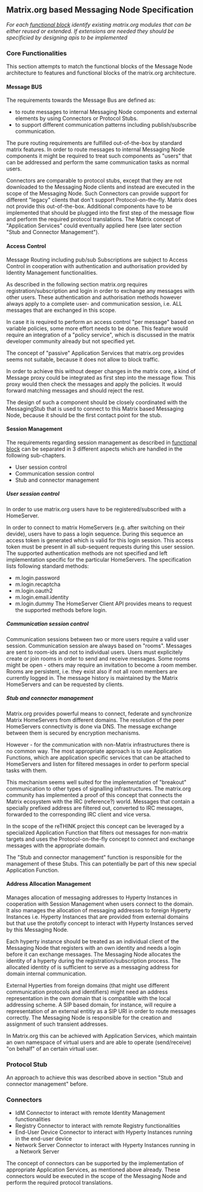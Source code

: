 ## Matrix.org based Messaging Node Specification

*For each [functional block](msg-node-architecture.md) identify existing matrix.org modules that can be either reused or extended. If extensions are needed they should be specificied by designing apis to be implemented*



### Core Functionalities

This section attempts to match the functional blocks of the Message Node architecture to features and functional blocks of the matrix.org architecture.

#### Message BUS

The requirements towards the Message Bus are defined as:
* to route messages to internal Messaging Node components and external elements by using Connectors or Protocol Stubs.
* to support different communication patterns including publish/subscribe communication.

The pure routing requirements are fulfilled out-of-the-box by standard matrix features. In order to route messages to internal Messaging Node components it might be required to treat such components as "users" that can be addressed and perform the same communication tasks as normal users.

Connectors are comparable to protocol stubs, except that they are not downloaded to the Messaging Node clients and instead are executed in the scope of the Messaging Node. Such Connectors can provide support for different "legacy" clients that don't support Protocol-on-the-fly.
Matrix does not provide this out-of-the-box. Additional components have to be implemented that should be plugged into the first step of the message flow and perform the required protocol translations. The Matrix concept of "Application Services" could eventually applied here (see later section "Stub and Connector Management").


#### Access Control

>>
Message Routing including pub/sub Subscriptions are subject to Access Control in cooperation with authentication and authorisation provided by Identity Management functionalities.


As described in the following section matrix.org requires registration/subscription and login in order to exchange any messages with other users. These authentication and authorisation methods however always apply to a complete user- and communication session, i.e. ALL messages that are exchanged in this scope.

In case it is required to perform an access control "per message" based on variable policies, some more effort needs to be done.
This feature would require an integration of a "policy service", which is discussed in the matrix developer community already but not specified yet.

The concept of "passive" Application Services that matrix.org provides seems not suitable, because it does not allow to block traffic.

In order to achieve this without deeper changes in the matrix core, a kind of Message proxy could be integrated as first step into the message flow. This proxy would then check the messages and apply the policies. It would forward matching messages and should reject the rest.

The design of such a component should be closely coordinated with the MessagingStub that is used to connect to this Matrix based Messaging Node, because it should be the first contact point for the stub.


#### Session Management

The requirements regarding session management as described in [functional block](msg-node-architecture.md) can be separated in 3 different aspects which are handled in the following sub-chapters.
* User session control
* Communication session control
* Stub and connector management


##### User session control
In order to use matrix.org users have to be registered/subscribed with a HomeServer.

In order to connect to matrix HomeServers (e.g. after switching on their devide), users have to pass a login sequence. During this sequence an access token is generated which is valid for this login session. This access token must be present in all sub-sequent requests during this user session.
The supported authentication methods are not specified and left implementation specific for the particular HomeServers.
The specification lists following standard methods:
* m.login.password
* m.login.recaptcha
* m.login.oauth2
* m.login.email.identity
* m.login.dummy
The HomeServer Client API provides means to request the supported methods before login.

##### Communication session control
Communication sessions between two or more users require a valid user session. Communication session are always based on "rooms". Messages are sent to room-ids and not to individual users. Users must explicitely create or join rooms in order to send and receive messages. Some rooms might be open - others may require an invitation to become a room member.
Rooms are persistent, i.e. they exist also if not all room members are currently logged in. The message history is maintained by the Matrix HomeServers and can be requested by clients.

##### Stub and connector management
Matrix.org provides powerful means to connect, federate and synchronize Matrix HomeServers from different domains. The resolution of the peer HomeServers connectivity is done via DNS. The message exchange between them is secured by encryption mechanisms.

However - for the communication with non-Matrix infrastructures there is no common way. The most appropriate approach is to use Application Functions, which are application specific services that can be attached to HomeServers and listen for filtered messages in order to perform special tasks with them.

This mechanism seems well suited for the implementation of "breakout" communication to other types of signalling infrastructures. The matrix.org community has implemented a proof of this concept that connects the Matrix ecosystem with the IRC (reference?) world. Messages that contain a specially prefixed address are filtered out, converted to IRC messages, forwarded to the corresponding IRC client and vice versa.

In the scope of the reTHINK project this concept can be leveraged by a specialized Application Function that filters out messages for non-matrix targets and uses the Protocol-on-the-fly concept to connect and exchange messages with the appropriate domain.

The "Stub and connector management" function  is responsible for the management of these Stubs. This can potentially be part of this new special Application Function.


#### Address Allocation Management

>>
Manages allocation of messaging addresses to Hyperty Instances in cooperation with Session Management when users connect to the domain.
It also manages the allocation of messaging addresses to foreign Hyperty Instances i.e. Hyperty Instances that are provided from external domains but that use the protofly concept to interact with Hyperty Instances served by this Messaging Node.


Each hyperty instance should be treated as an individual client of the Messaging Node that registers with an own identity and needs a login before it can exchange messages. The Messaging Node allocates the identity of a hyperty during the registration/subscription process. The allocated identity of is sufficient to serve as a messaging address for domain internal communication.

External Hyperties from foreign domains (that might use different communication protocols and identifiers) might need an address representation in the own domain that is compatible with the local addressing scheme. A SIP based domain, for instance, will require a representation of an external entitiy as a SIP URI in order to route messages correctly. The Messaging Node is responsible for the creation and assignment of such transient addresses.

In Matrix.org this can be achieved with Application Services, which maintain an own namespace of virtual users and are able to operate (send/receive) "on behalf" of an certain virtual user.


### Protocol Stub

An approach to achieve this was described above in section "Stub and connector management" before.

### Connectors

>>
* IdM Connector to interact with remote Identity Management functionalities
* Registry Connector to interact with remote Registry functionalities
* End-User Device Connector to interact with Hyperty Instances running in the end-user device
* Network Server Connector to interact with Hyperty Instances running in a Network Server

The concept of connectors can be supported by the implementation of appropriate Application Services, as mentioned above already. These connectors would be executed in the scope of the Messaging Node and perform the required protocol translations.
